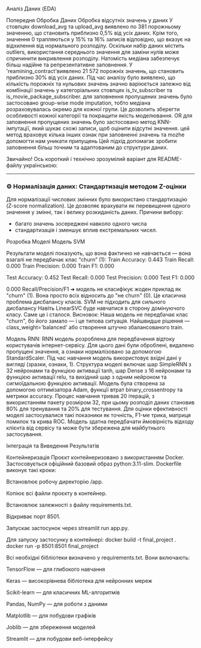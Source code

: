 Аналіз Даних (EDA)

Попередня Обробка Даних
Обробка відсутніх значень у даних
У стовпцях download_avg та upload_avg виявлено по 381 порожньому значенню, що становить приблизно 0,5% від усіх даних. Крім того, значення 0 трапляються у 15% та 16% записів відповідно, що вказує на відхилення від нормального розподілу.
Оскільки набір даних містить outliers, використання середнього значення для заміни нулів може спричинити викривлення розподілу. Натомість медіана забезпечує більш надійне та репрезентативне заповнення.
У 'reamining_contract'виявлено 21 572 порожніх значень, що становить приблизно 30% від усіх даних. Під час аналізу було виявлено, що кількість порожніх та нульових значень значно варіюється залежно від комбінації значень у категоріальних стовпцях is_tv_subscriber та is_movie_package_subscriber.
для заповнення пропущених значень було застосовано group-wise mode imputation, тобто медіана розраховувалась окремо для кожної групи. Це дозволить зберегти особливості кожної категорії та покращити якість моделювання.
OR
для заповнення пропущених значень було застосовано метод KNN-імпутації, який шукає схожі записи, щоб оцінити відсутні значення.
цей метод враховує кілька інших ознак при заповненні значень та mozhe допомогти нам уникати припущень 
Цей підхід допомагає зробити заповнення більш точним та адаптованим до структури даних.

Звичайно! Ось короткий і технічно зрозумілий варіант для README-файлу українською:

---

### ⚙️ Нормалізація даних: Стандартизація методом Z-оцінки

Для нормалізації числових змінних було використано стандартизацію (Z-score normalization). Це дозволяє врахувати як перевищення одного значення у змінні, так і велику розкиданість даних. 
 Причини вибору:
- багато значень зосереджені навколо одного числа
- стандартизація і зменшує вплив екстремальних чисел.






Розробка Моделі
Модель  SVM
 
Результати моделі показують, що вона фактично не навчається — вона взагалі не передбачає клас “churn” (1):
Train Accuracy: 0.443
Train Recall: 0.000
Train Precision: 0.000
Train F1: 0.000

Test Accuracy: 0.452
Test Recall: 0.000
Test Precision: 0.000
Test F1: 0.000

0.000 Recall/Precision/F1 ➜ модель не класифікує жоден приклад як "churn" (1). Вона просто всіх відносить до "не churn" (0).
Це класична проблема дисбалансу класів.
SVM не підходить для сильного дисбалансу
Навіть LinearSVC буде навчатися в сторону домінуючого класу. Саме це і сталося.
Висновок:
Наша модель не передбачає клас "churn", бо його замало — і це типова ситуація.
 Найшвидше рішення — class_weight='balanced' або створення штучно збалансованого train.

Модель RNN:
RNN модель розроблена для передбачення відтоку користувачів інтернет-сервісу. Для цього дані були оброблені, видалено пропущені значення, а ознаки нормалізовано за допомогою StandardScaler. Під час навчання модель використовує вхідні дані у вигляді (зразки, ознаки, 1). Структура моделі включає шар SimpleRNN з 32 нейронами та функцією активації tanh, шар Dense з 16 нейронами та функцією активації relu, та вихідний шар з одним нейроном та сигмоїдальною функцією активації. Модель була створена за допомогою оптимізатора Adam, функції втрат binary_crossentropy та метрики accuracy. Процес навчання тривав 20 ітерацій, з використанням пакету розміром 32, при цьому розподіл даних становив 80% для тренування та 20% для тестування. Для оцінки ефективності моделі застосувалися такі показники як точність, F1-ме
трика, матриця помилок та крива ROC. Модель здатна передбачати ймовірність відходу клієнта від сервісу та може бути збережена для майбутнього застосування.

Інтеграція та Виведення Результатів


Контейнеризація
Проєкт контейнеризовано з використанням Docker. Застосовується офіційний базовий образ python:3.11-slim. Dockerfile виконує такі кроки:

Встановлює робочу директорію /app.

Копіює всі файли проєкту в контейнер.

Встановлює залежності з файлу requirements.txt.

Відкриває порт 8501.

Запускає застосунок через streamlit run app.py.

Для запуску застосунку в контейнері:
docker build -t final_project .
docker run -p 8501:8501 final_project

Всі необхідні бібліотеки визначено у requirements.txt. Вони включають:

TensorFlow — для глибокого навчання

Keras — високорівнева бібліотека для нейронних мереж

Scikit-learn — для класичних ML-алгоритмів

Pandas, NumPy — для роботи з даними

Matplotlib — для побудови графіків

Joblib — для збереження моделей

Streamlit — для побудови веб-інтерфейсу
